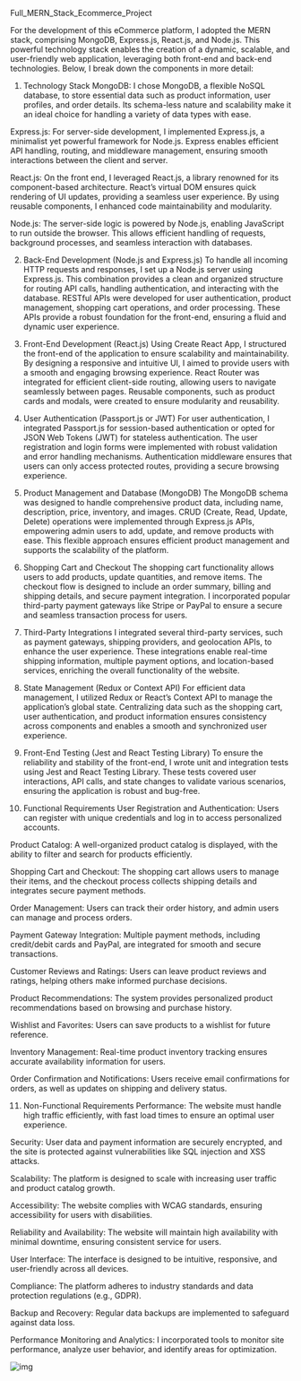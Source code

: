 Full_MERN_Stack_Ecommerce_Project


For the development of this eCommerce platform, I adopted the MERN stack, comprising MongoDB, Express.js, React.js, and Node.js. This powerful technology stack enables the creation of a dynamic, scalable, and user-friendly web application, leveraging both front-end and back-end technologies. Below, I break down the components in more detail:

1. Technology Stack
MongoDB:
I chose MongoDB, a flexible NoSQL database, to store essential data such as product information, user profiles, and order details. Its schema-less nature and scalability make it an ideal choice for handling a variety of data types with ease.

Express.js:
For server-side development, I implemented Express.js, a minimalist yet powerful framework for Node.js. Express enables efficient API handling, routing, and middleware management, ensuring smooth interactions between the client and server.

React.js:
On the front end, I leveraged React.js, a library renowned for its component-based architecture. React’s virtual DOM ensures quick rendering of UI updates, providing a seamless user experience. By using reusable components, I enhanced code maintainability and modularity.

Node.js:
The server-side logic is powered by Node.js, enabling JavaScript to run outside the browser. This allows efficient handling of requests, background processes, and seamless interaction with databases.

2. Back-End Development (Node.js and Express.js)
To handle all incoming HTTP requests and responses, I set up a Node.js server using Express.js. This combination provides a clean and organized structure for routing API calls, handling authentication, and interacting with the database. RESTful APIs were developed for user authentication, product management, shopping cart operations, and order processing. These APIs provide a robust foundation for the front-end, ensuring a fluid and dynamic user experience.

3. Front-End Development (React.js)
Using Create React App, I structured the front-end of the application to ensure scalability and maintainability. By designing a responsive and intuitive UI, I aimed to provide users with a smooth and engaging browsing experience. React Router was integrated for efficient client-side routing, allowing users to navigate seamlessly between pages. Reusable components, such as product cards and modals, were created to ensure modularity and reusability.

4. User Authentication (Passport.js or JWT)
For user authentication, I integrated Passport.js for session-based authentication or opted for JSON Web Tokens (JWT) for stateless authentication. The user registration and login forms were implemented with robust validation and error handling mechanisms. Authentication middleware ensures that users can only access protected routes, providing a secure browsing experience.

5. Product Management and Database (MongoDB)
The MongoDB schema was designed to handle comprehensive product data, including name, description, price, inventory, and images. CRUD (Create, Read, Update, Delete) operations were implemented through Express.js APIs, empowering admin users to add, update, and remove products with ease. This flexible approach ensures efficient product management and supports the scalability of the platform.

6. Shopping Cart and Checkout
The shopping cart functionality allows users to add products, update quantities, and remove items. The checkout flow is designed to include an order summary, billing and shipping details, and secure payment integration. I incorporated popular third-party payment gateways like Stripe or PayPal to ensure a secure and seamless transaction process for users.

7. Third-Party Integrations
I integrated several third-party services, such as payment gateways, shipping providers, and geolocation APIs, to enhance the user experience. These integrations enable real-time shipping information, multiple payment options, and location-based services, enriching the overall functionality of the website.

8. State Management (Redux or Context API)
For efficient data management, I utilized Redux or React’s Context API to manage the application’s global state. Centralizing data such as the shopping cart, user authentication, and product information ensures consistency across components and enables a smooth and synchronized user experience.

9. Front-End Testing (Jest and React Testing Library)
To ensure the reliability and stability of the front-end, I wrote unit and integration tests using Jest and React Testing Library. These tests covered user interactions, API calls, and state changes to validate various scenarios, ensuring the application is robust and bug-free.

10. Functional Requirements
User Registration and Authentication:
Users can register with unique credentials and log in to access personalized accounts.

Product Catalog:
A well-organized product catalog is displayed, with the ability to filter and search for products efficiently.

Shopping Cart and Checkout:
The shopping cart allows users to manage their items, and the checkout process collects shipping details and integrates secure payment methods.

Order Management:
Users can track their order history, and admin users can manage and process orders.

Payment Gateway Integration:
Multiple payment methods, including credit/debit cards and PayPal, are integrated for smooth and secure transactions.

Customer Reviews and Ratings:
Users can leave product reviews and ratings, helping others make informed purchase decisions.

Product Recommendations:
The system provides personalized product recommendations based on browsing and purchase history.

Wishlist and Favorites:
Users can save products to a wishlist for future reference.

Inventory Management:
Real-time product inventory tracking ensures accurate availability information for users.

Order Confirmation and Notifications:
Users receive email confirmations for orders, as well as updates on shipping and delivery status.

11. Non-Functional Requirements
Performance:
The website must handle high traffic efficiently, with fast load times to ensure an optimal user experience.

Security:
User data and payment information are securely encrypted, and the site is protected against vulnerabilities like SQL injection and XSS attacks.

Scalability:
The platform is designed to scale with increasing user traffic and product catalog growth.

Accessibility:
The website complies with WCAG standards, ensuring accessibility for users with disabilities.

Reliability and Availability:
The website will maintain high availability with minimal downtime, ensuring consistent service for users.

User Interface:
The interface is designed to be intuitive, responsive, and user-friendly across all devices.

Compliance:
The platform adheres to industry standards and data protection regulations (e.g., GDPR).

Backup and Recovery:
Regular data backups are implemented to safeguard against data loss.

Performance Monitoring and Analytics:
I incorporated tools to monitor site performance, analyze user behavior, and identify areas for optimization.

![img](https://github.com/user-attachments/assets/40327f34-1276-4e34-9e5e-b00342670dbe)

